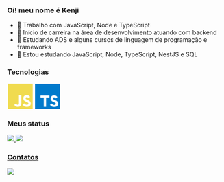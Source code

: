 ### Oi! meu nome é Kenji
- 🔭 Trabalho com JavaScript, Node e TypeScript
- 🏢 Início de carreira na área de desenvolvimento atuando com backend
- 🎒 Estudando ADS e alguns cursos de linguagem de programação e frameworks
- 🌱 Estou estudando JavaScript, Node, TypeScript, NestJS e SQL

### Tecnologias
<div>
  <img align="center" alt="Kenji-Js" height="60" src="https://raw.githubusercontent.com/devicons/devicon/master/icons/javascript/javascript-plain.svg">
  <img align="center" alt="Kenji-Ts" height="60" src="https://raw.githubusercontent.com/devicons/devicon/master/icons/typescript/typescript-plain.svg">
</div>

### Meus status
<div>
  <a href="https://github.com/kenjisakai-dev">
  <img height="180em" src="https://github-readme-stats.vercel.app/api/top-langs/?username=kenjisakai-dev&layout=compact&theme=dark"/>
  <img height="180em" src="https://github-readme-stats.vercel.app/api?username=kenjisakai-dev&show_icons=true&theme=dark&include_all_commits=true&count_private=true"/>
</div>

### Contatos
<div>
  <a href="https://linkedin.com/in/kenji-sakai-4bb86b251">
    <img src="https://img.shields.io/badge/LinkedIn-0077B5?style=for-the-badge&logo=linkedin&logoColor=white"/>
  </a>
</div>
